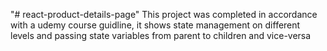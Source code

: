 "# react-product-details-page" 
This project was completed in accordance with a udemy course guidline, it shows state management on different levels and passing state variables from parent to children and vice-versa
